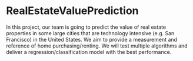 # RealEstateValuePrediction

In this project, our team is going to predict the value of real estate properties in some large cities that are technology intensive (e.g. San Francisco) in the United States. We aim to provide a measurement and reference of home purchasing/renting. We will test multiple algorithms and deliver a regression/classification model with the best performance.
